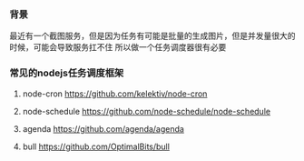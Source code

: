 ### 背景
最近有一个截图服务，但是因为任务有可能是批量的生成图片，但是并发量很大的时候，可能会导致服务扛不住
所以做一个任务调度器很有必要

### 常见的nodejs任务调度框架

1. node-cron
https://github.com/kelektiv/node-cron


2. node-schedule
https://github.com/node-schedule/node-schedule


3. agenda
https://github.com/agenda/agenda


4. bull
https://github.com/OptimalBits/bull
